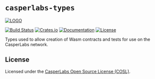 # `casperlabs-types`

[![LOGO](https://raw.githubusercontent.com/CasperLabs/CasperLabs/master/CasperLabs_Logo_Horizontal_RGB.png)](https://casperlabs.io/)

[![Build Status](https://drone-auto.casperlabs.io/api/badges/CasperLabs/CasperLabs/status.svg?branch=dev)](http://drone-auto.casperlabs.io/CasperLabs/CasperLabs)
[![Crates.io](https://img.shields.io/crates/v/casperlabs-types)](https://crates.io/crates/casperlabs-types)
[![Documentation](https://docs.rs/casperlabs-types/badge.svg)](https://docs.rs/casperlabs-types)
[![License](https://img.shields.io/badge/license-COSL-blue.svg)](https://github.com/CasperLabs/CasperLabs/blob/master/LICENSE)

Types used to allow creation of Wasm contracts and tests for use on the CasperLabs network.

## License

Licensed under the [CasperLabs Open Source License (COSL)](https://github.com/CasperLabs/CasperLabs/blob/master/LICENSE).
